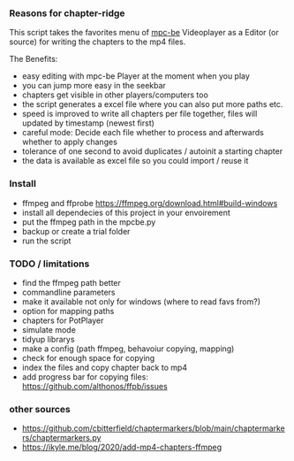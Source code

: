 ### Reasons for chapter-ridge

This script takes the favorites menu of [mpc-be](https://sourceforge.net/projects/mpcbe/) Videoplayer as a Editor (or source) for writing the chapters to the mp4 files.

The Benefits:
- easy editing with mpc-be Player at the moment when you play
- you can jump more easy in the seekbar
- chapters get visible in other players/computers too
- the script generates a excel file where you can also put more paths etc.
- speed is improved to write all chapters per file together, files will updated by timestamp (newest first)
- careful mode: Decide each file whether to process and afterwards whether to apply changes
- tolerance of one second to avoid duplicates / autoinit a starting chapter
- the data is available as excel file so you could import / reuse it
### Install

- ffmpeg and ffprobe https://ffmpeg.org/download.html#build-windows
- install all dependecies of this project in your envoirement
- put the ffmpeg path in the mpcbe.py
- backup or create a trial folder
- run the script

### TODO / limitations
- find the ffmpeg path better
- commandline parameters
- make it available not only for windows (where to read favs from?)
- option for mapping paths
- chapters for PotPlayer
- simulate mode
- tidyup librarys
- make a config (path ffmpeg, behavoiur copying, mapping)
- check for enough space for copying
- index the files and copy chapter back to mp4
- add progress bar for copying files: https://github.com/althonos/ffpb/issues

### other sources

- https://github.com/cbitterfield/chaptermarkers/blob/main/chaptermarkers/chaptermarkers.py
- https://ikyle.me/blog/2020/add-mp4-chapters-ffmpeg